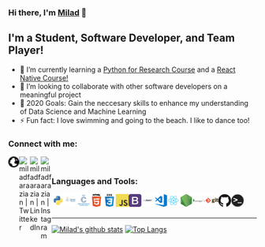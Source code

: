 ### Hi there, I'm [Milad][website] 👋

## I'm a Student, Software Developer, and Team Player!

- 🌱 I’m currently learning a [Python for Research Course][edx] and a [React Native Course!][mosh]
- 👯 I’m looking to collaborate with other software developers on a meaningful project
- 🥅 2020 Goals: Gain the neccesary skills to enhance my understanding of Data Science and Machine Learning
- ⚡ Fun fact: I love swimming and going to the beach. I like to dance too!

### Connect with me:

[<img align="left" alt="miladfarazian.com" width="22px" src="https://raw.githubusercontent.com/iconic/open-iconic/master/svg/globe.svg" />][website]
[<img align="left" alt="miladfarazian | Twitter" width="22px" src="https://cdn.jsdelivr.net/npm/simple-icons@v3/icons/twitter.svg" />][twitter]
[<img align="left" alt="miladfarazian | LinkedIn" width="22px" src="https://cdn.jsdelivr.net/npm/simple-icons@v3/icons/linkedin.svg" />][linkedin]
[<img align="left" alt="miladfarazian | Instagram" width="22px" src="https://cdn.jsdelivr.net/npm/simple-icons@v3/icons/instagram.svg" />][instagram]

<br />

### Languages and Tools:

[<img align="left" alt="Python" width="26px" src="https://raw.githubusercontent.com/github/explore/80688e429a7d4ef2fca1e82350fe8e3517d3494d/topics/python/python.png" />][python]
[<img align="left" alt="Java" width="26px" src="https://raw.githubusercontent.com/github/explore/80688e429a7d4ef2fca1e82350fe8e3517d3494d/topics/java/java.png" />][java]
[<img align="left" alt="C" width="26px" src="https://raw.githubusercontent.com/github/explore/80688e429a7d4ef2fca1e82350fe8e3517d3494d/topics/c/c.png" />][c]
[<img align="left" alt="HTML5" width="26px" src="https://raw.githubusercontent.com/github/explore/80688e429a7d4ef2fca1e82350fe8e3517d3494d/topics/html/html.png" />][html]
[<img align="left" alt="CSS3" width="26px" src="https://raw.githubusercontent.com/github/explore/80688e429a7d4ef2fca1e82350fe8e3517d3494d/topics/css/css.png" />][css]
[<img align="left" alt="JavaScript" width="26px" src="https://raw.githubusercontent.com/github/explore/80688e429a7d4ef2fca1e82350fe8e3517d3494d/topics/javascript/javascript.png" />][javascript]
[<img align="left" alt="Bootstrap" width="26px" src="https://raw.githubusercontent.com/github/explore/80688e429a7d4ef2fca1e82350fe8e3517d3494d/topics/bootstrap/bootstrap.png" />][bootstrap]
[<img align="left" alt="JQuery" width="26px" src="https://raw.githubusercontent.com/github/explore/80688e429a7d4ef2fca1e82350fe8e3517d3494d/topics/jquery/jquery.png" />][jquery]
[<img align="left" alt="Visual Studio Code" width="26px" src="https://raw.githubusercontent.com/github/explore/80688e429a7d4ef2fca1e82350fe8e3517d3494d/topics/visual-studio-code/visual-studio-code.png" />][vscode]
[<img align="left" alt="React" width="26px" src="https://raw.githubusercontent.com/github/explore/80688e429a7d4ef2fca1e82350fe8e3517d3494d/topics/react/react.png" />][react]
[<img align="left" alt="Node.js" width="26px" src="https://raw.githubusercontent.com/github/explore/80688e429a7d4ef2fca1e82350fe8e3517d3494d/topics/nodejs/nodejs.png" />][nodejs]
[<img align="left" alt="MongoDB" width="26px" src="https://raw.githubusercontent.com/github/explore/80688e429a7d4ef2fca1e82350fe8e3517d3494d/topics/mongodb/mongodb.png" />][mongodb]
[<img align="left" alt="Git" width="26px" src="https://raw.githubusercontent.com/github/explore/80688e429a7d4ef2fca1e82350fe8e3517d3494d/topics/git/git.png" />][git]
[<img align="left" alt="GitHub" width="26px" src="https://raw.githubusercontent.com/github/explore/78df643247d429f6cc873026c0622819ad797942/topics/github/github.png" />][github]
[<img align="left" alt="Terminal" width="26px" src="https://raw.githubusercontent.com/github/explore/80688e429a7d4ef2fca1e82350fe8e3517d3494d/topics/terminal/terminal.png" />][terminal]

<br />
<br />

---

[![Milad's github stats](https://github-readme-stats.vercel.app/api?username=MiladFarazian)](https://github.com/anuraghazra/github-readme-stats)
[![Top Langs](https://github-readme-stats.vercel.app/api/top-langs/?username=MiladFarazian&layout=compact)](https://github.com/anuraghazra/github-readme-stats)

[website]: https://miladfarazian.com
[twitter]: https://twitter.com/miladfarazian
[youtube]: https://youtube.com/miladfarazian
[instagram]: https://instagram.com/miladfarazian
[linkedin]: https://linkedin.com/in/miladfarazian
[nothing]: https://github.com/MiladFarazian
[edx]: https://courses.edx.org/courses/course-v1:HarvardX+PH526x+2T2020/course/
[mosh]: https://codewithmosh.com/courses/enrolled/887220
[vscode]: https://github.com/topics/vscode
[html]: https://github.com/topics/html
[css]: https://github.com/topics/css
[javascript]: https://github.com/topics/javascript
[nodejs]: https://github.com/topics/nodejs
[react]: https://github.com/topics/react
[mongodb]: https://github.com/topics/mongodb
[git]: https://github.com/topics/git
[github]: https://github.com/topics/github
[terminal]: https://github.com/topics/terminal
[bootstrap]: https://github.com/topics/bootstrap
[java]: https://github.com/topics/java
[c]: https://github.com/topics/c
[python]: https://github.com/topics/python
[jquery]: https://github.com/topics/jquery
